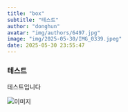 ```yaml
---
title: "box"
subtitle: "테스트"
author: "donghun"
avatar: "img/authors/6497.jpg"
image: "img/2025-05-30/IMG_0339.jpeg"
date: 2025-05-30 23:55:47
---
```

### 테스트
테스트입니다

![이미지](../img/2025-05-30/IMG_0339.jpeg)

